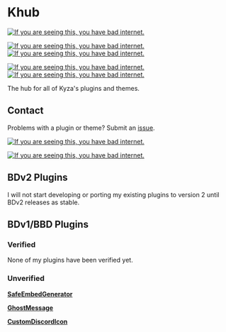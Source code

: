 # Khub

[![If you are seeing this, you have bad internet.](https://img.shields.io/static/v1.svg?label=Developing%20For%20v2&message=NO&color=red&style=for-the-badge&logo=Discord&logoColor=909090&labelColor=303030)](https://github.com/KyzaGitHub/Khub/)

[![If you are seeing this, you have bad internet.](https://img.shields.io/static/v1.svg?label=Plugin%20Count&message=3&color=7bbe17&style=for-the-badge&logo=Discord&logoColor=909090&labelColor=303030)](https://github.com/KyzaGitHub/Khub/)
[![If you are seeing this, you have bad internet.](https://img.shields.io/static/v1.svg?label=Plugins%20Verified&message=0&color=7bbe17&style=for-the-badge&logo=Discord&logoColor=909090&labelColor=303030)](https://github.com/KyzaGitHub/Khub/)

[![If you are seeing this, you have bad internet.](https://img.shields.io/static/v1.svg?label=Theme%20Count&message=0&color=7bbe17&style=for-the-badge&logo=Discord&logoColor=909090&labelColor=303030)](https://github.com/KyzaGitHub/Khub/)
[![If you are seeing this, you have bad internet.](https://img.shields.io/static/v1.svg?label=Themes%20Verified&message=0&color=7bbe17&style=for-the-badge&logo=Discord&logoColor=909090&labelColor=303030)](https://github.com/KyzaGitHub/Khub/)

The hub for all of Kyza's plugins and themes.

## Contact

Problems with a plugin or theme? Submit an [issue](https://github.com/KyzaGitHub/Khub/issues/new).

[![If you are seeing this, you have bad internet.](https://img.shields.io/static/v1.svg?label=Discord%20Tag&message=@Kyza%239994&color=7289DA&style=flat&logo=Discord&labelColor=303030)](https://discord.gg/)

[![If you are seeing this, you have bad internet.](https://img.shields.io/static/v1.svg?label=Discord%20ID&message=<@220548715265114113>&color=7289DA&style=flat&logo=Discord&labelColor=303030)](https://discord.gg/)

## BDv2 Plugins

I will not start developing or porting my existing plugins to version 2 until BDv2 releases as stable.

## BDv1/BBD Plugins

### Verified

None of my plugins have been verified yet.

### Unverified

**[SafeEmbedGenerator](https://github.com/KyzaGitHub/Khub/tree/master/v1%20Plugins/SafeEmbedGenerator)**

**[GhostMessage](https://github.com/KyzaGitHub/Khub/tree/master/v1%20Plugins/GhostMessage)**

**[CustomDiscordIcon](https://github.com/KyzaGitHub/Khub/tree/master/v1%20Plugins/CustomDiscordIcon)**
